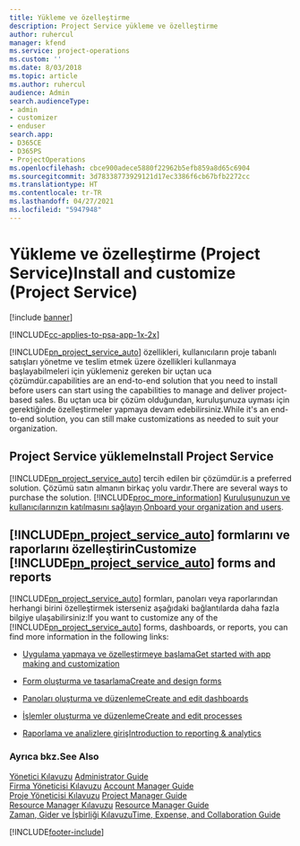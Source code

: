 ```yaml
---
title: Yükleme ve özelleştirme
description: Project Service yükleme ve özelleştirme
author: ruhercul
manager: kfend
ms.service: project-operations
ms.custom: ''
ms.date: 8/03/2018
ms.topic: article
ms.author: ruhercul
audience: Admin
search.audienceType:
- admin
- customizer
- enduser
search.app:
- D365CE
- D365PS
- ProjectOperations
ms.openlocfilehash: cbce900adece5880f22962b5efb859a8d65c6904
ms.sourcegitcommit: 3d78338773929121d17ec3386f6cb67bfb2272cc
ms.translationtype: HT
ms.contentlocale: tr-TR
ms.lasthandoff: 04/27/2021
ms.locfileid: "5947948"
---
```

# <a name="install-and-customize-project-service"></a><span data-ttu-id="cb1c8-103">Yükleme ve özelleştirme (Project Service)</span><span class="sxs-lookup"><span data-stu-id="cb1c8-103">Install and customize (Project Service)</span></span>

[!include [banner](../includes/psa-now-project-operations.md)]

[!INCLUDE[cc-applies-to-psa-app-1x-2x](../includes/cc-applies-to-psa-app-1x-2x.md)]

[!INCLUDE[pn_project_service_auto](../includes/pn-project-service-auto.md)] <span data-ttu-id="cb1c8-104">özellikleri, kullanıcıların proje tabanlı satışları yönetme ve teslim etmek üzere özellikleri kullanmaya başlayabilmeleri için yüklemeniz gereken bir uçtan uca çözümdür.</span><span class="sxs-lookup"><span data-stu-id="cb1c8-104">capabilities are an end-to-end solution that you need to install before users can start using the capabilities to manage and deliver project-based sales.</span></span> <span data-ttu-id="cb1c8-105">Bu uçtan uca bir çözüm olduğundan, kuruluşunuza uyması için gerektiğinde özelleştirmeler yapmaya devam edebilirsiniz.</span><span class="sxs-lookup"><span data-stu-id="cb1c8-105">While it's an end-to-end solution, you can still make customizations as needed to suit your organization.</span></span>  
<!-- TODO: I expect to find the information on how to get and install this here. Please find that and add it here. Same for Project Service.--> 
  
## <a name="install-project-service"></a><span data-ttu-id="cb1c8-106">Project Service yükleme</span><span class="sxs-lookup"><span data-stu-id="cb1c8-106">Install Project Service</span></span>  
 [!INCLUDE[pn_project_service_auto](../includes/pn-project-service-auto.md)] <span data-ttu-id="cb1c8-107">tercih edilen bir çözümdür.</span><span class="sxs-lookup"><span data-stu-id="cb1c8-107">is a preferred solution.</span></span> <span data-ttu-id="cb1c8-108">Çözümü satın almanın birkaç yolu vardır.</span><span class="sxs-lookup"><span data-stu-id="cb1c8-108">There are several ways to purchase the solution.</span></span> [!INCLUDE[proc_more_information](../includes/proc-more-information.md)] <span data-ttu-id="cb1c8-109">[Kuruluşunuzun ve kullanıcılarınızın katılmasını sağlayın](/dynamics365/customerengagement/on-premises/admin/onboard-your-organization-and-users-to-dynamics-365-online).</span><span class="sxs-lookup"><span data-stu-id="cb1c8-109">[Onboard your organization and users](/dynamics365/customerengagement/on-premises/admin/onboard-your-organization-and-users-to-dynamics-365-online).</span></span>  
  
## <a name="customize-pn_project_service_auto-forms-and-reports"></a><span data-ttu-id="cb1c8-110">[!INCLUDE[pn_project_service_auto](../includes/pn-project-service-auto.md)] formlarını ve raporlarını özelleştirin</span><span class="sxs-lookup"><span data-stu-id="cb1c8-110">Customize [!INCLUDE[pn_project_service_auto](../includes/pn-project-service-auto.md)] forms and reports</span></span>  
 <span data-ttu-id="cb1c8-111">[!INCLUDE[pn_project_service_auto](../includes/pn-project-service-auto.md)] formları, panoları veya raporlarından herhangi birini özelleştirmek isterseniz aşağıdaki bağlantılarda daha fazla bilgiye ulaşabilirsiniz:</span><span class="sxs-lookup"><span data-stu-id="cb1c8-111">If you want to customize any of the [!INCLUDE[pn_project_service_auto](../includes/pn-project-service-auto.md)] forms, dashboards, or reports, you can find more information in the following links:</span></span>  
  
- [<span data-ttu-id="cb1c8-112">Uygulama yapmaya ve özelleştirmeye başlama</span><span class="sxs-lookup"><span data-stu-id="cb1c8-112">Get started with app making and customization</span></span>](/dynamics365/customerengagement/on-premises/customize/getting-started-customization)  
  
- [<span data-ttu-id="cb1c8-113">Form oluşturma ve tasarlama</span><span class="sxs-lookup"><span data-stu-id="cb1c8-113">Create and design forms</span></span>](/dynamics365/customerengagement/on-premises/customize/create-design-forms)  
  
- [<span data-ttu-id="cb1c8-114">Panoları oluşturma ve düzenleme</span><span class="sxs-lookup"><span data-stu-id="cb1c8-114">Create and edit dashboards</span></span>](/dynamics365/customerengagement/on-premises/customize/create-edit-dashboards)  
  
- [<span data-ttu-id="cb1c8-115">İşlemler oluşturma ve düzenleme</span><span class="sxs-lookup"><span data-stu-id="cb1c8-115">Create and edit processes</span></span>](/dynamics365/customerengagement/on-premises/customize/guide-staff-through-common-tasks-processes)  
  
- [<span data-ttu-id="cb1c8-116">Raporlama ve analizlere giriş</span><span class="sxs-lookup"><span data-stu-id="cb1c8-116">Introduction to reporting & analytics</span></span>](/dynamics365/customerengagement/on-premises/analytics/reporting-analytics-with-dynamics-365)  
  
### <a name="see-also"></a><span data-ttu-id="cb1c8-117">Ayrıca bkz.</span><span class="sxs-lookup"><span data-stu-id="cb1c8-117">See Also</span></span>  
 <span data-ttu-id="cb1c8-118">[Yönetici Kılavuzu](../psa/admin-guide.md) </span><span class="sxs-lookup"><span data-stu-id="cb1c8-118">[Administrator Guide](../psa/admin-guide.md) </span></span>  
 <span data-ttu-id="cb1c8-119">[Firma Yöneticisi Kılavuzu](../psa/account-manager-guide.md) </span><span class="sxs-lookup"><span data-stu-id="cb1c8-119">[Account Manager Guide](../psa/account-manager-guide.md) </span></span>  
 <span data-ttu-id="cb1c8-120">[Proje Yöneticisi Kılavuzu](../psa/project-manager-guide.md) </span><span class="sxs-lookup"><span data-stu-id="cb1c8-120">[Project Manager Guide](../psa/project-manager-guide.md) </span></span>  
 <span data-ttu-id="cb1c8-121">[Resource Manager Kılavuzu](../psa/resource-manager-guide.md) </span><span class="sxs-lookup"><span data-stu-id="cb1c8-121">[Resource Manager Guide](../psa/resource-manager-guide.md) </span></span>  
 [<span data-ttu-id="cb1c8-122">Zaman, Gider ve İşbirliği Kılavuzu</span><span class="sxs-lookup"><span data-stu-id="cb1c8-122">Time, Expense, and Collaboration Guide</span></span>](../psa/time-expense-collaboration-guide.md)


[!INCLUDE[footer-include](../includes/footer-banner.md)]